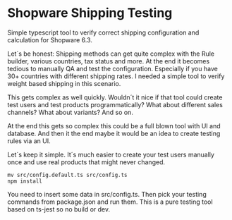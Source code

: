 # Shopware Shipping Testing

Simple typescript tool to verify correct shipping configuration and calculation for Shopware 6.3.

Let´s be honest: Shipping methods can get quite complex with the Rule builder, various countries, tax status and more. At the end it becomes tedious to manually QA and test the configuration. Especially if you have 30+ countries with different shipping rates. I needed a simple tool to verify weight based shipping in this scenario.

This gets complex as well quickly. Wouldn´t it nice if that tool could create test users and test products programmatically? What about different sales channels? What about variants? And so on.

At the end this gets so complex this could be a full blown tool with UI and database. And then it the end maybe it would be an idea to create testing rules via an UI. 

Let´s keep it simple. It´s much easier to create your test users manually once and use real products that might never changed.

```
mv src/config.default.ts src/config.ts
npm install
```

You need to insert some data in src/config.ts. 
Then pick your testing commands from package.json and run them. This is a pure testing tool based on ts-jest so no build or dev.
